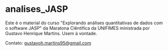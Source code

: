# analises_JASP
Este é o material do curso "Explorando análises quantitativas de dados com o software JASP" da Maratona Ciêntífica da UNIFIMES ministrada por Gustavo Henrique Martins. Usem à vontade.

Contato: gustavoh.martins95@gmail.com
